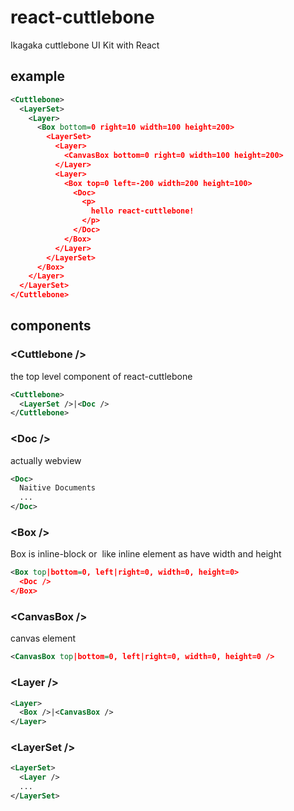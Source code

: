 # react-cuttlebone

Ikagaka cuttlebone UI Kit with React

## example

```xml
<Cuttlebone>
  <LayerSet>
    <Layer>
      <Box bottom=0 right=10 width=100 height=200>
        <LayerSet>
          <Layer>
            <CanvasBox bottom=0 right=0 width=100 height=200>
          </Layer>
          <Layer>
            <Box top=0 left=-200 width=200 height=100>
              <Doc>
                <p>
                  hello react-cuttlebone!
                </p>
              </Doc>
            </Box>
          </Layer>
        </LayerSet>
      </Box>
    </Layer>
  </LayerSet>
</Cuttlebone>
```

## components

### &lt;Cuttlebone />

the top level component of react-cuttlebone

```xml
<Cuttlebone>
  <LayerSet />|<Doc />
</Cuttlebone>
```

    
### &lt;Doc />

actually webview

```xml
<Doc>
  Naitive Documents
  ...
</Doc>
```


### &lt;Box />
 
Box is inline-block or <img /> like inline element as have width and height

```xml
<Box top|bottom=0, left|right=0, width=0, height=0>
  <Doc />
</Box>
```

### &lt;CanvasBox />

canvas element

```xml
<CanvasBox top|bottom=0, left|right=0, width=0, height=0 />
```


### &lt;Layer />

```xml
<Layer>
  <Box />|<CanvasBox />
</Layer>
```

### &lt;LayerSet />

```xml
<LayerSet>
  <Layer />
  ...
</LayerSet>
```
